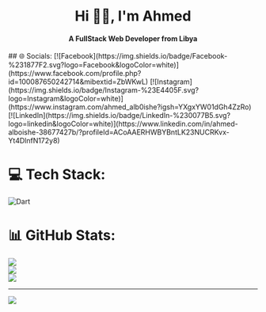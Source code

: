 
<div align="center">
<h1 align="center">Hi 👋🏻, I'm Ahmed</h1>
<h4 align="center">A FullStack Web Developer from Libya</h4>
</div>
## 🌐 Socials:
[![Facebook](https://img.shields.io/badge/Facebook-%231877F2.svg?logo=Facebook&logoColor=white)](https://www.facebook.com/profile.php?id=100087650242714&mibextid=ZbWKwL) [![Instagram](https://img.shields.io/badge/Instagram-%23E4405F.svg?logo=Instagram&logoColor=white)](https://www.instagram.com/ahmed_alb0ishe?igsh=YXgxYW01dGh4ZzRo) [![LinkedIn](https://img.shields.io/badge/LinkedIn-%230077B5.svg?logo=linkedin&logoColor=white)](https://www.linkedin.com/in/ahmed-alboishe-38677427b/?profileId=ACoAAERHWBYBntLK23NUCRKvx-Yt4DlnfN172y8) 

# 💻 Tech Stack:
![Dart](https://img.shields.io/badge/dart-%230175C2.svg?style=for-the-badge&logo=dart&logoColor=white)
# 📊 GitHub Stats:
![](https://github-readme-stats.vercel.app/api?username=AhmedAlboishe&theme=one_dark_pro&hide_border=false&include_all_commits=false&count_private=true)<br/>
![](https://github-readme-streak-stats.herokuapp.com/?user=AhmedAlboishe&theme=one_dark_pro&hide_border=false)<br/>
![](https://github-readme-stats.vercel.app/api/top-langs/?username=AhmedAlboishe&theme=one_dark_pro&hide_border=false&include_all_commits=false&count_private=true&layout=compact)

---
[![](https://visitcount.itsvg.in/api?id=AhmedAlboishe&icon=6&color=6)](https://visitcount.itsvg.in)

<!-- Proudly created with GPRM ( https://gprm.itsvg.in ) -->
